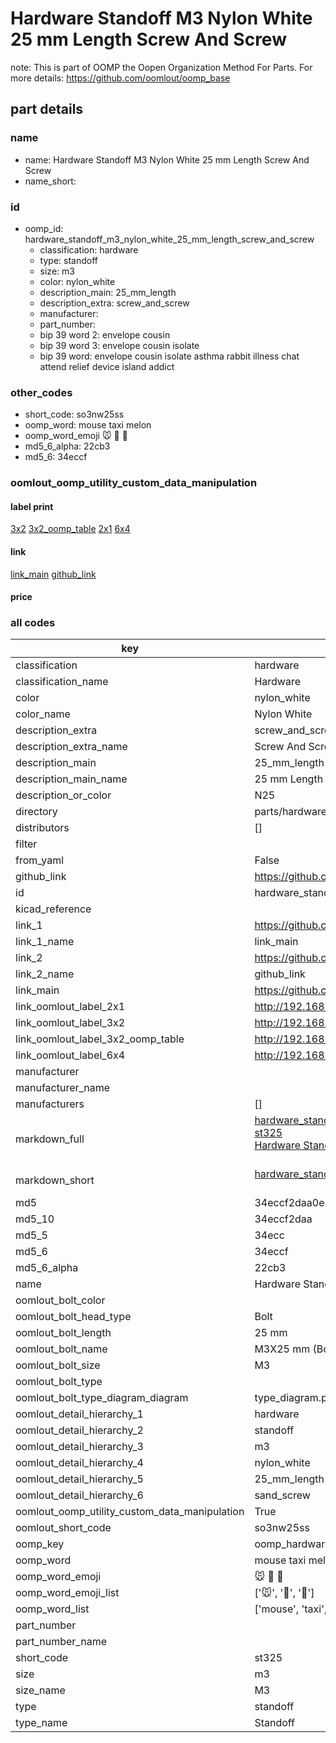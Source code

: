 # Hardware Standoff M3 Nylon White 25 mm Length Screw And Screw  

note: This is part of OOMP the Oopen Organization Method For Parts. For more details: https://github.com/oomlout/oomp_base

##  part details





### name
* name: Hardware Standoff M3 Nylon White 25 mm Length Screw And Screw
* name_short: 
### id
* oomp_id: hardware_standoff_m3_nylon_white_25_mm_length_screw_and_screw
  * classification: hardware
  * type: standoff
  * size: m3
  * color: nylon_white
  * description_main: 25_mm_length
  * description_extra: screw_and_screw
  * manufacturer: 
  * part_number: 
  * bip 39 word 2: envelope cousin
  * bip 39 word 3: envelope cousin isolate
  * bip 39 word: envelope cousin isolate asthma rabbit illness chat attend relief device island addict

### other_codes
* short_code: so3nw25ss
* oomp_word: mouse taxi melon
* oomp_word_emoji :mouse: :taxi: :melon:
* md5_6_alpha: 22cb3
* md5_6: 34eccf






### oomlout_oomp_utility_custom_data_manipulation
#### label print
[3x2](http://192.168.1.245:1112/?label=oomp%2022cb3)
[3x2_oomp_table](http://192.168.1.107:1112/?label=oomp%2022cb3)
[2x1](http://192.168.1.242:1112/?label=oomp%2022cb3)
[6x4](http://192.168.1.55:1112/?label=oomp%2022cb3)    

#### link

[link_main](https://github.com/oomlout/oomlout_oomp_current_version_messy/tree/main/parts/hardware_standoff_m3_nylon_white_25_mm_length_screw_and_screw) [github_link](https://github.com/oomlout/oomlout_oomp_part_src/tree/main/parts/hardware_standoff_m3_nylon_white_25_mm_length_screw_and_screw)                             

#### price







### all codes 
| key | value |  
| --- | --- |  
| classification | hardware |  
| classification_name | Hardware |  
| color | nylon_white |  
| color_name | Nylon White |  
| description_extra | screw_and_screw |  
| description_extra_name | Screw And Screw |  
| description_main | 25_mm_length |  
| description_main_name | 25 mm Length |  
| description_or_color | N25 |  
| directory | parts/hardware_standoff_m3_nylon_white_25_mm_length_screw_and_screw |  
| distributors | [] |  
| filter |  |  
| from_yaml | False |  
| github_link | https://github.com/oomlout/oomlout_oomp_part_src/tree/main/parts/hardware_standoff_m3_nylon_white_25_mm_length_screw_and_screw |  
| id | hardware_standoff_m3_nylon_white_25_mm_length_screw_and_screw |  
| kicad_reference |  |  
| link_1 | https://github.com/oomlout/oomlout_oomp_current_version_messy/tree/main/parts/hardware_standoff_m3_nylon_white_25_mm_length_screw_and_screw |  
| link_1_name | link_main |  
| link_2 | https://github.com/oomlout/oomlout_oomp_part_src/tree/main/parts/hardware_standoff_m3_nylon_white_25_mm_length_screw_and_screw |  
| link_2_name | github_link |  
| link_main | https://github.com/oomlout/oomlout_oomp_current_version_messy/tree/main/parts/hardware_standoff_m3_nylon_white_25_mm_length_screw_and_screw |  
| link_oomlout_label_2x1 | http://192.168.1.242:1112/?label=oomp%2022cb3 |  
| link_oomlout_label_3x2 | http://192.168.1.245:1112/?label=oomp%2022cb3 |  
| link_oomlout_label_3x2_oomp_table | http://192.168.1.107:1112/?label=oomp%2022cb3 |  
| link_oomlout_label_6x4 | http://192.168.1.55:1112/?label=oomp%2022cb3 |  
| manufacturer |  |  
| manufacturer_name |  |  
| manufacturers | [] |  
| markdown_full | [hardware_standoff_m3_nylon_white_25_mm_length_screw_and_screw](https://github.com/oomlout/oomlout_oomp_current_version_messy/tree/main/parts/hardware_standoff_m3_nylon_white_25_mm_length_screw_and_screw)<br>[st325](https://github.com/oomlout/oomlout_oomp_current_version_messy/tree/main/parts/hardware_standoff_m3_nylon_white_25_mm_length_screw_and_screw)<br>[Hardware Standoff M3 Nylon White 25 Mm Length Screw And Screw](https://github.com/oomlout/oomlout_oomp_current_version_messy/tree/main/parts/hardware_standoff_m3_nylon_white_25_mm_length_screw_and_screw)<br><br> |  
| markdown_short | [hardware_standoff_m3_nylon_white_25_mm_length_screw_and_screw](https://github.com/oomlout/oomlout_oomp_current_version_messy/tree/main/parts/hardware_standoff_m3_nylon_white_25_mm_length_screw_and_screw)<br><br> |  
| md5 | 34eccf2daa0e84d9c4d810e0ed0c5a5e |  
| md5_10 | 34eccf2daa |  
| md5_5 | 34ecc |  
| md5_6 | 34eccf |  
| md5_6_alpha | 22cb3 |  
| name | Hardware Standoff M3 Nylon White 25 mm Length Screw And Screw |  
| oomlout_bolt_color |  |  
| oomlout_bolt_head_type | Bolt |  
| oomlout_bolt_length | 25 mm |  
| oomlout_bolt_name |  M3X25 mm  (Bolt) |  
| oomlout_bolt_size | M3 |  
| oomlout_bolt_type |  |  
| oomlout_bolt_type_diagram_diagram | type_diagram.png |  
| oomlout_detail_hierarchy_1 | hardware |  
| oomlout_detail_hierarchy_2 | standoff |  
| oomlout_detail_hierarchy_3 | m3 |  
| oomlout_detail_hierarchy_4 | nylon_white |  
| oomlout_detail_hierarchy_5 | 25_mm_length |  
| oomlout_detail_hierarchy_6 | sand_screw |  
| oomlout_oomp_utility_custom_data_manipulation | True |  
| oomlout_short_code | so3nw25ss |  
| oomp_key | oomp_hardware_standoff_m3_nylon_white_25_mm_length_screw_and_screw |  
| oomp_word | mouse taxi melon |  
| oomp_word_emoji | :mouse: :taxi: :melon: |  
| oomp_word_emoji_list | [':mouse:', ':taxi:', ':melon:'] |  
| oomp_word_list | ['mouse', 'taxi', 'melon'] |  
| part_number |  |  
| part_number_name |  |  
| short_code | st325 |  
| size | m3 |  
| size_name | M3 |  
| type | standoff |  
| type_name | Standoff |  
